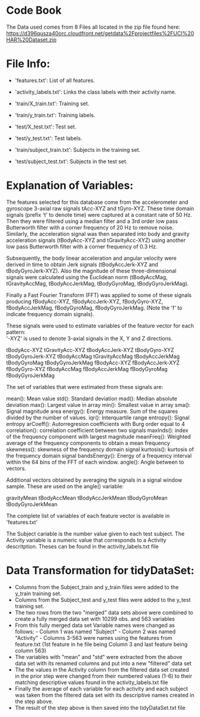Code Book
======================================================================================
The Data used comes from 8 Files all located in the zip file found here:
https://d396qusza40orc.cloudfront.net/getdata%2Fprojectfiles%2FUCI%20HAR%20Dataset.zip 

File Info:
==========
- 'features.txt': List of all features.

- 'activity_labels.txt': Links the class labels with their activity name.

- 'train/X_train.txt': Training set.

- 'train/y_train.txt': Training labels.

- 'test/X_test.txt': Test set.

- 'test/y_test.txt': Test labels.

- 'train/subject_train.txt':  Subjects in the training set.

- 'test/subject_test.txt':  Subjects in the test set.


Explanation of Variables:
=========================

The features selected for this database come from the accelerometer and gyroscope 3-axial raw signals tAcc-XYZ and tGyro-XYZ. These time domain signals (prefix 't' to denote time) were captured at a constant rate of 50 Hz. Then they were filtered using a median filter and a 3rd order low pass Butterworth filter with a corner frequency of 20 Hz to remove noise. Similarly, the acceleration signal was then separated into body and gravity acceleration signals (tBodyAcc-XYZ and tGravityAcc-XYZ) using another low pass Butterworth filter with a corner frequency of 0.3 Hz. 

Subsequently, the body linear acceleration and angular velocity were derived in time to obtain Jerk signals (tBodyAccJerk-XYZ and tBodyGyroJerk-XYZ). Also the magnitude of these three-dimensional signals were calculated using the Euclidean norm (tBodyAccMag, tGravityAccMag, tBodyAccJerkMag, tBodyGyroMag, tBodyGyroJerkMag). 

Finally a Fast Fourier Transform (FFT) was applied to some of these signals producing fBodyAcc-XYZ, fBodyAccJerk-XYZ, fBodyGyro-XYZ, fBodyAccJerkMag, fBodyGyroMag, fBodyGyroJerkMag. (Note the 'f' to indicate frequency domain signals). 

These signals were used to estimate variables of the feature vector for each pattern:  
'-XYZ' is used to denote 3-axial signals in the X, Y and Z directions.

tBodyAcc-XYZ
tGravityAcc-XYZ
tBodyAccJerk-XYZ
tBodyGyro-XYZ
tBodyGyroJerk-XYZ
tBodyAccMag
tGravityAccMag
tBodyAccJerkMag
tBodyGyroMag
tBodyGyroJerkMag
fBodyAcc-XYZ
fBodyAccJerk-XYZ
fBodyGyro-XYZ
fBodyAccMag
fBodyAccJerkMag
fBodyGyroMag
fBodyGyroJerkMag

The set of variables that were estimated from these signals are: 

mean(): Mean value
std(): Standard deviation
mad(): Median absolute deviation 
max(): Largest value in array
min(): Smallest value in array
sma(): Signal magnitude area
energy(): Energy measure. Sum of the squares divided by the number of values. 
iqr(): Interquartile range 
entropy(): Signal entropy
arCoeff(): Autorregresion coefficients with Burg order equal to 4
correlation(): correlation coefficient between two signals
maxInds(): index of the frequency component with largest magnitude
meanFreq(): Weighted average of the frequency components to obtain a mean frequency
skewness(): skewness of the frequency domain signal 
kurtosis(): kurtosis of the frequency domain signal 
bandsEnergy(): Energy of a frequency interval within the 64 bins of the FFT of each window.
angle(): Angle between to vectors.

Additional vectors obtained by averaging the signals in a signal window sample. These are used on the angle() variable:

gravityMean
tBodyAccMean
tBodyAccJerkMean
tBodyGyroMean
tBodyGyroJerkMean

The complete list of variables of each feature vector is available in 'features.txt'

The Subject cariable is the number value given to each test subject.
The Activity variable is a numeric value that corresponds to a Activity descritption.  Theses can be found in the activity_labels.txt file

Data Transformation for tidyDataSet:
====================
 - Columns from the Subject_train and y_train files were added to the y_train training set.
 - Columns from the Subject_test and y_test files were added to the y_test training set.
 - The two rows from the two "merged" data sets above were combined to create a fully merged data set with 10299 obs. and 563 variables
 - From this fully merged data set Variable names were changed as follows:
		- Column 1 was named "Subject"
		- Column 2 was named "Activity"
		- Columns 3-563 were names using the features from feature.txt (1st feature in he file being Column 3 and last feature being column 563)
- The variables with "mean" and "std" were extracted from the above data set with its renamed columns and put into a new "filtered" data set
- The the values in the Activity column from  the filtered data set created in the prior step were changed from their numbered values (1-6) to their matching descriptive values found in the activity_labels.txt file
- Finally the average of each variable for each activity and each subject was taken from the filtered data set with its descriptive names created in the step above. 
- The result of the step above is then saved into the tidyDataSet.txt file

